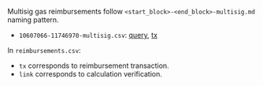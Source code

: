 Multisig gas reimbursements follow `<start_block>-<end_block>-multisig.md` naming pattern.

- `10607066-11746970-multisig.csv`: [query](https://explore.duneanalytics.com/queries/11380/source), [tx](https://etherscan.io/tx/0x46ea28a06892eeada4ae351f0776250bc4658299375cb35a9cba24b9807fbcb9)

In `reimbursements.csv`:

- `tx` corresponds to reimbursement transaction.
- `link` corresponds to calculation verification.

